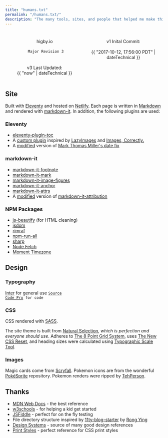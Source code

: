 ```yaml
---
title: "humans.txt"
permalink: "/humans.txt/"
description: "The many tools, sites, and people that helped me make this site."
---
```


<div class="neonsign">
  <p>higby.io <code> Major Revision 3</code></p>
  <p>v1 Inital Commit: <time>{{ "2017-10-12, 17:56:00 PDT" | dateTechnical }}</time></p>
  <p>v3 Last Updated: <time>{{ "now" | dateTechnical }}</time></p>
</div>

## Site

Built with [Eleventy](https://github.com/11ty/eleventy/) and hosted on [Netlify](https://www.netlify.com/). Each page is written in [Markdown](https://daringfireball.net/projects/markdown/) and rendered with [markdown-it](https://github.com/markdown-it/markdown-it/). In addition, the following plugins are used:

### Eleventy

- [eleventy-plugin-toc](https://github.com/jdsteinbach/eleventy-plugin-toc/)
- A [custom plugin](https://github.com/higby/higby.io/blob/main/src/config/plugins/src/image-dimensions.js) inspired by [LazyImages](https://github.com/liamfiddler/eleventy-plugin-lazyimages/) and [Images, Correctly.](https://robert-buchberger.com/blog/2021/responsive_images.html)
- A [modified](https://github.com/higby/higby.io/blob/main/src/config/plugins/src/dates.js) version of [Mark Thomas Miller's date fix](https://mtm.dev/eleventy-date-off-by-one-day/)

### markdown-it

- [markdown-it-footnote](https://github.com/markdown-it/markdown-it-footnote/)
- [markdown-it-mark](https://github.com/markdown-it/markdown-it-mark/)
- [markdown-it-image-figures](https://github.com/Antonio-Laguna/markdown-it-image-figures/)
- [markdown-it-anchor](https://github.com/valeriangalliat/markdown-it-anchor)
- [markdown-it-attrs](https://github.com/arve0/markdown-it-attrs)
- A [modified](https://github.com/higby/higby.io/blob/main/src/config/plugins/src/src/cite.js) version of [markdown-it-attribution](https://github.com/dweidner/markdown-it-attribution/)

### NPM Packages

- [js-beautify](https://github.com/beautify-web/js-beautify/) (for HTML cleaning)
- [jsdom](https://github.com/jsdom/jsdom/)
- [rimraf](https://github.com/isaacs/rimraf/)
- [npm-run-all](https://github.com/mysticatea/npm-run-all/)
- [sharp](https://github.com/lovell/sharp/)
- [Node Fetch](https://github.com/node-fetch/node-fetch/)
- [Moment Timezone](https://github.com/moment/moment-timezone/)

## Design

### Typography

[Inter](https://github.com/rsms/inter/) for general use
<code>[Source Code Pro](https://fonts.google.com/specimen/Source+Code+Pro) for code</code>

### CSS

CSS rendered with [SASS](https://sass-lang.com/).

The site theme is built from [Natural Selection](https://github.com/frontaid/natural-selection/), _which is perfection and everyone should use_. Adheres to [The 8 Point Grid System](https://tanzu.vmware.com/content/built-to-adapt/intro-to-the-8-point-grid-system-2/), uses [The New CSS Reset](https://github.com/elad2412/the-new-css-reset/), and heading sizes were calculated using [Typographic Scale Tool](https://spencermortensen.com/articles/typographic-scale/).

### Images

Magic cards come from [Scryfall](https://scryfall.com/).
Pokemon icons are from the wonderful [PokéSprite](https://github.com/msikma/pokesprite) repository.
Pokemon renders were ripped by [TehPerson](https://bulbapedia.bulbagarden.net/wiki/User:TehPerson).

## Thanks

- [MDN Web Docs](https://developer.mozilla.org/en-US/) - the best reference
- [w3schools](https://www.w3schools.com/) - for helping a kid get started
- [JSFiddle](https://jsfiddle.net/) - perfect for on the fly testing
- File directory structure inspired by [11ty-blog-starter](https://github.com/kohrongying/11ty-blog-starter/) by [Rong Ying](https://github.com/kohrongying/)
- [Design Systems](https://leerob.io/blog/style-guides-component-libraries-design-systems/) - source of many good design references
- [Print Styles](https://www.matuzo.at/blog/i-totally-forgot-about-print-style-sheets/) - perfect reference for CSS print styles

<style>
  {% renderTemplate "scss" %}
  @import './src/_styles/vars';

  .neonsign {
    border-radius: 0.25rem;
    color: $header-color;
    border: 0.25rem solid $space;
    display: grid;
    margin-top: 2.5rem;
    grid-template-columns: 1fr 1fr;
    text-align: center;
    h2 {
      grid-column: span 2;
      margin-top: -1.75rem;
    }
    span {
      background-color: $background-color;
      padding: 0 1rem;
    }
    p {
      display: grid;
      grid-template-rows: 1fr 1fr;
      margin: 0 1rem 1rem 1rem;
    }
  }

  @media screen and (max-width: 700px) {
    .neonsign {
      border-radius: 0;
      display: block;
      margin: 1rem -2rem;
      padding: 2.5rem 1rem 0.5rem 1rem;
      span {
        display: grid;
        grid-gap: 0.25rem;
        grid-auto-rows: auto auto;
      }
    }
  }

  {% endrenderTemplate %}
</style>
